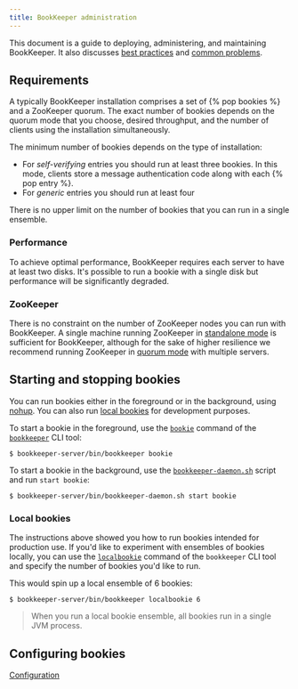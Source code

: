 ```yaml
---
title: BookKeeper administration
---
```


This document is a guide to deploying, administering, and maintaining BookKeeper. It also discusses [best practices](#best-practices) and [common problems](#common-problems).

## Requirements

A typically BookKeeper installation comprises a set of {% pop bookies %} and a ZooKeeper quorum. The exact number of bookies depends on the quorum mode that you choose, desired throughput, and the number of clients using the installation simultaneously.

The minimum number of bookies depends on the type of installation:

* For *self-verifying* entries you should run at least three bookies. In this mode, clients store a message authentication code along with each {% pop entry %}.
* For *generic* entries you should run at least four

There is no upper limit on the number of bookies that you can run in a single ensemble.

### Performance

To achieve optimal performance, BookKeeper requires each server to have at least two disks. It's possible to run a bookie with a single disk but performance will be significantly degraded.

### ZooKeeper

There is no constraint on the number of ZooKeeper nodes you can run with BookKeeper. A single machine running ZooKeeper in [standalone mode](https://zookeeper.apache.org/doc/current/zookeeperStarted.html#sc_InstallingSingleMode) is sufficient for BookKeeper, although for the sake of higher resilience we recommend running ZooKeeper in [quorum mode](https://zookeeper.apache.org/doc/current/zookeeperStarted.html#sc_RunningReplicatedZooKeeper) with multiple servers.

## Starting and stopping bookies

You can run bookies either in the foreground or in the background, using [nohup](https://en.wikipedia.org/wiki/Nohup). You can also run [local bookies](#local-bookie) for development purposes.

To start a bookie in the foreground, use the [`bookie`](../../reference/cli#bookkeeper-bookie) command of the [`bookkeeper`](../../reference/cli#bookkeeper) CLI tool:

```shell
$ bookkeeper-server/bin/bookkeeper bookie
```

To start a bookie in the background, use the [`bookkeeper-daemon.sh`](../../reference/cli#bookkeeper-daemon.sh) script and run `start bookie`:

```shell
$ bookkeeper-server/bin/bookkeeper-daemon.sh start bookie
```

### Local bookies

The instructions above showed you how to run bookies intended for production use. If you'd like to experiment with ensembles of bookies locally, you can use the [`localbookie`](../../reference/cli#bookkeeper-localbookie) command of the `bookkeeper` CLI tool and specify the number of bookies you'd like to run.

This would spin up a local ensemble of 6 bookies:

```shell
$ bookkeeper-server/bin/bookkeeper localbookie 6
```

> When you run a local bookie ensemble, all bookies run in a single JVM process.

## Configuring bookies

[Configuration](../../reference/config)
